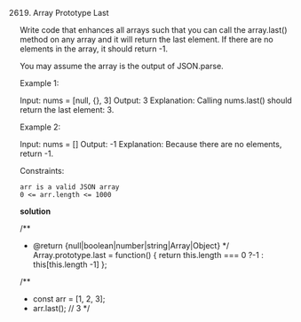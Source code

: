 2619. Array Prototype Last

Write code that enhances all arrays such that you can call the array.last() method on any array and it will return the last element. If there are no elements in the array, it should return -1.

You may assume the array is the output of JSON.parse.

 

Example 1:

Input: nums = [null, {}, 3]
Output: 3
Explanation: Calling nums.last() should return the last element: 3.

Example 2:

Input: nums = []
Output: -1
Explanation: Because there are no elements, return -1.

 

Constraints:

    arr is a valid JSON array
    0 <= arr.length <= 1000

**solution**

/**
 * @return {null|boolean|number|string|Array|Object}
 */
Array.prototype.last = function() {
    return this.length === 0 ?-1 : this[this.length -1]
};

/**
 * const arr = [1, 2, 3];
 * arr.last(); // 3
 */
